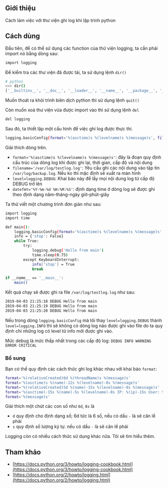 ## Giới thiệu

Cách làm việc với thư viện ghi log khi lập trình python

## Cách dùng

Đầu tiên, để có thể sử dụng các function của thử viện logging, ta cần phải import nó bằng dòng sau:

```sh
import logging
```

Để kiểm tra các thư viện đã được tải, ta sử dụng lệnh `dir()`

```sh
# python
>>> dir()                                                                                                                       
['__builtins__', '__doc__', '__loader__', '__name__', '__package__', '__spec__', 'datetime', 'json', 'os', 'sys', 'threading', 'time']
```

Muốn thoát ra khỏi trình biên dịch python thì sử dụng lệnh `quit()`

Còn muốn xoá thư viện vừa được import vào thì sử dụng lệnh `del`

```sh
del logging
```

Sau đó, ta thiết lập một cấu hình để việc ghi log được thực thi.

```sh
logging.basicConfig(format='%(asctime)s %(levelname)s %(message)s', filename='/var/log/testlog.log',level=logging.DEBUG, datefmt='%Y-%m-%d %H:%M:%S')
```

Giải thích dòng trên.

- `format='%(asctime)s %(levelname)s %(message)s'`: đây là đoạn quy định cấu trúc của dòng log khi được ghi lại, thời gian, cấp độ và nội dung
- `filename='/var/log/testlog.log'`: Yêu cầu ghi các nội dung vào tập tin `/var/log/backup.log`. Nếu ko thì mặc định sẽ xuất ra màn hình
- `level=logging.DEBUG`: Khai báo này để lấy mọi nội dung log từ cấp độ DEBUG trở lên
- `datefmt='%Y-%m-%d %H:%M:%S'`: định dạng time ở dòng log sẽ được ghi theo định dạng năm-tháng-ngày giờ-phút-giây

Ta thử viết một chương trình đơn giản như sau:

```sh
import logging
import time

def main():
    logging.basicConfig(format='%(asctime)s %(levelname)s %(message)s', filename='/var/log/testlog.log',level=logging.DEBUG, datefmt='%Y-%m-%d %H:%M:%S')
    info = {'stop': False}
    while True:
        try:
            logging.debug('Hello from main')
            time.sleep(0.75)
        except KeyboardInterrupt:
            info['stop'] = True
            break

if __name__ == '__main__':
    main()
```

Kết quả chạy sẽ được ghi ra file `/var/log/testlog.log` như sau:

```sh
2019-04-03 21:25:18 DEBUG Hello from main
2019-04-03 21:25:19 DEBUG Hello from main
2019-04-03 21:25:20 DEBUG Hello from main
```

Nếu trong dòng `logging.basicConfig` mà tôi thay `level=logging.DEBUG` thành `level=logging.INFO` thì sẽ không có dòng log nào được ghi vào file do ta quy định 
chỉ những log có level từ info mới được ghi vào.

Mức debug là mức thấp nhất trong các cấp độ log: `DEBUG INFO WARNING ERROR CRITICAL`

### Bổ sung

Bạn có thể quy định các cách thức ghi log khác nhau với khai báo `format`:

```sh
format='%(relativeCreated)6d %(threadName)s %(message)s'
format='%(asctime)s %(name)-12s %(levelname)-8s %(message)s'
format='%(relativeCreated)5d %(name)-15s %(levelname)-8s %(message)s'
format='%(asctime)-15s %(name)-5s %(levelname)-8s IP: %(ip)-15s User: %(user)-8s %(message)s'
format='%(message)s'
```

Giải thích một chút các con số như `6d`, `8s` là
- `d` quy định cho định dạng số; 6d tức là 6 số, nếu có dấu `-` là sẽ căn lề phải
- `s` quy định số lượng ký tự. nếu có dấu `-` là sẽ căn lề phải

Logging còn có nhiều cách thức sử dụng khác nữa. Tôi sẽ tìm hiểu thêm.

## Tham khảo

- [https://docs.python.org/3/howto/logging-cookbook.html](https://docs.python.org/3/howto/logging-cookbook.html)
- [https://docs.python.org/2/howto/logging.html](https://docs.python.org/2/howto/logging.html)